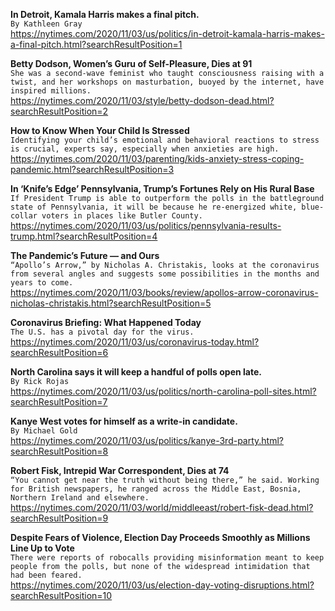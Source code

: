 **In Detroit, Kamala Harris makes a final pitch.**\
`By Kathleen Gray`\
https://nytimes.com/2020/11/03/us/politics/in-detroit-kamala-harris-makes-a-final-pitch.html?searchResultPosition=1

**Betty Dodson, Women’s Guru of Self-Pleasure, Dies at 91**\
`She was a second-wave feminist who taught consciousness raising with a twist, and her workshops on masturbation, buoyed by the internet, have inspired millions.`\
https://nytimes.com/2020/11/03/style/betty-dodson-dead.html?searchResultPosition=2

**How to Know When Your Child Is Stressed**\
`Identifying your child’s emotional and behavioral reactions to stress is crucial, experts say, especially when anxieties are high.`\
https://nytimes.com/2020/11/03/parenting/kids-anxiety-stress-coping-pandemic.html?searchResultPosition=3

**In ‘Knife’s Edge’ Pennsylvania, Trump’s Fortunes Rely on His Rural Base**\
`If President Trump is able to outperform the polls in the battleground state of Pennsylvania, it will be because he re-energized white, blue-collar voters in places like Butler County.`\
https://nytimes.com/2020/11/03/us/politics/pennsylvania-results-trump.html?searchResultPosition=4

**The Pandemic’s Future — and Ours**\
`“Apollo’s Arrow,” by Nicholas A. Christakis, looks at the coronavirus from several angles and suggests some possibilities in the months and years to come.`\
https://nytimes.com/2020/11/03/books/review/apollos-arrow-coronavirus-nicholas-christakis.html?searchResultPosition=5

**Coronavirus Briefing: What Happened Today**\
`The U.S. has a pivotal day for the virus.`\
https://nytimes.com/2020/11/03/us/coronavirus-today.html?searchResultPosition=6

**North Carolina says it will keep a handful of polls open late.**\
`By Rick Rojas`\
https://nytimes.com/2020/11/03/us/politics/north-carolina-poll-sites.html?searchResultPosition=7

**Kanye West votes for himself as a write-in candidate.**\
`By Michael Gold`\
https://nytimes.com/2020/11/03/us/politics/kanye-3rd-party.html?searchResultPosition=8

**Robert Fisk, Intrepid War Correspondent, Dies at 74**\
`“You cannot get near the truth without being there,” he said. Working for British newspapers, he ranged across the Middle East, Bosnia, Northern Ireland and elsewhere.`\
https://nytimes.com/2020/11/03/world/middleeast/robert-fisk-dead.html?searchResultPosition=9

**Despite Fears of Violence, Election Day Proceeds Smoothly as Millions Line Up to Vote**\
`There were reports of robocalls providing misinformation meant to keep people from the polls, but none of the widespread intimidation that had been feared.`\
https://nytimes.com/2020/11/03/us/election-day-voting-disruptions.html?searchResultPosition=10

